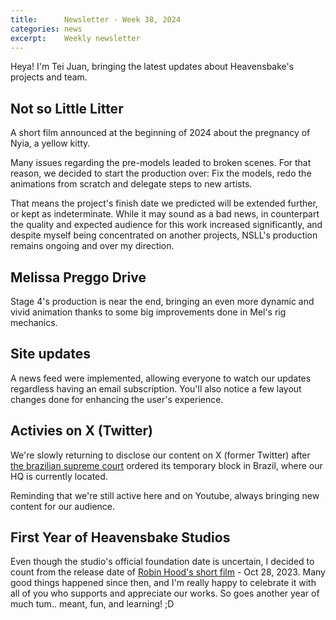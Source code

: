```yaml
---
title:      Newsletter - Week 38, 2024
categories: news
excerpt:    Weekly newsletter
---
```


Heya! I'm Tei Juan, bringing the latest updates about Heavensbake's projects and team.

## Not so Little Litter
A short film announced at the beginning of 2024 about the pregnancy of Nyia, a yellow kitty.

Many issues regarding the pre-models leaded to broken scenes. For that reason, we decided to start the production over: Fix the models, redo the animations from scratch and delegate steps to new artists.

That means the project's finish date we predicted will be extended further, or kept as indeterminate. While it may sound as a bad news, in counterpart the quality and expected audience for this work increased significantly, and despite myself being concentrated on another projects, NSLL's production remains ongoing and over my direction.

## Melissa Preggo Drive
Stage 4's production is near the end, bringing an even more dynamic and vivid animation thanks to some big improvements done in Mel's rig mechanics.

## Site updates
A news feed were implemented, allowing everyone to watch our updates regardless having an email subscription. You'll also notice a few layout changes done for enhancing the user's experience.

## Activies on X (Twitter)
We're slowly returning to disclose our content on X (former Twitter) after [the brazilian supreme court](https://www.nytimes.com/2024/08/30/world/americas/brazil-elon-musk-x-blocked.html) ordered its temporary block in Brazil, where our HQ is currently located.

Reminding that we're still active here and on Youtube, always bringing new content for our audience.

## First Year of Heavensbake Studios
Even though the studio's official foundation date is uncertain, I decided to count from the release date of [Robin Hood's short film](https://heavensbake.com/film/robin-marian-intimity) - Oct 28, 2023. Many good things happened since then, and I'm really happy to celebrate it with all of you who supports and appreciate our works. So goes another year of much tum.. meant, fun, and learning! ;D


